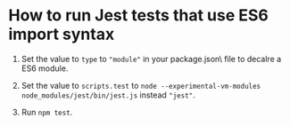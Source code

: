 # How to run Jest tests that use ES6 import syntax

1. Set the value to `type` to `"module"` in your package.json\ file to decalre a ES6 module.

2. Set the value to `scripts.test` to `node --experimental-vm-modules node_modules/jest/bin/jest.js` instead `"jest"`.

3. Run `npm test`.
